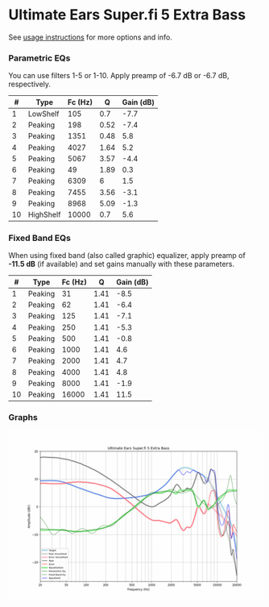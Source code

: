 # Ultimate Ears Super.fi 5 Extra Bass
See [usage instructions](https://github.com/jaakkopasanen/AutoEq#usage) for more options and info.

### Parametric EQs
You can use filters 1-5 or 1-10. Apply preamp of -6.7 dB or -6.7 dB, respectively.

|   # | Type      |   Fc (Hz) |    Q |   Gain (dB) |
|-----|-----------|-----------|------|-------------|
|   1 | LowShelf  |       105 | 0.7  |        -7.7 |
|   2 | Peaking   |       198 | 0.52 |        -7.4 |
|   3 | Peaking   |      1351 | 0.48 |         5.8 |
|   4 | Peaking   |      4027 | 1.64 |         5.2 |
|   5 | Peaking   |      5067 | 3.57 |        -4.4 |
|   6 | Peaking   |        49 | 1.89 |         0.3 |
|   7 | Peaking   |      6309 | 6    |         1.5 |
|   8 | Peaking   |      7455 | 3.56 |        -3.1 |
|   9 | Peaking   |      8968 | 5.09 |        -1.3 |
|  10 | HighShelf |     10000 | 0.7  |         5.6 |

### Fixed Band EQs
When using fixed band (also called graphic) equalizer, apply preamp of **-11.5 dB** (if available) and set gains manually with these parameters.

|   # | Type    |   Fc (Hz) |    Q |   Gain (dB) |
|-----|---------|-----------|------|-------------|
|   1 | Peaking |        31 | 1.41 |        -8.5 |
|   2 | Peaking |        62 | 1.41 |        -6.4 |
|   3 | Peaking |       125 | 1.41 |        -7.1 |
|   4 | Peaking |       250 | 1.41 |        -5.3 |
|   5 | Peaking |       500 | 1.41 |        -0.8 |
|   6 | Peaking |      1000 | 1.41 |         4.6 |
|   7 | Peaking |      2000 | 1.41 |         4.7 |
|   8 | Peaking |      4000 | 1.41 |         4.8 |
|   9 | Peaking |      8000 | 1.41 |        -1.9 |
|  10 | Peaking |     16000 | 1.41 |        11.5 |

### Graphs
![](./Ultimate%20Ears%20Super.fi%205%20Extra%20Bass.png)
